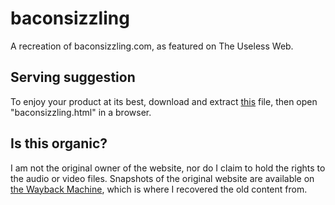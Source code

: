 # baconsizzling
A recreation of baconsizzling.com, as featured on The Useless Web.

## Serving suggestion
To enjoy your product at its best, download and extract [this](https://github.com/ensanguinedIB/baconsizzling/archive/refs/heads/master.zip) file, then open "baconsizzling.html" in a browser.

## Is this organic?
I am not the original owner of the website, nor do I claim to hold the rights to the audio or video files.
Snapshots of the original website are available on [the Wayback Machine](https://web.archive.org/web/*/baconsizzling.com), which is where I recovered the old content from.

